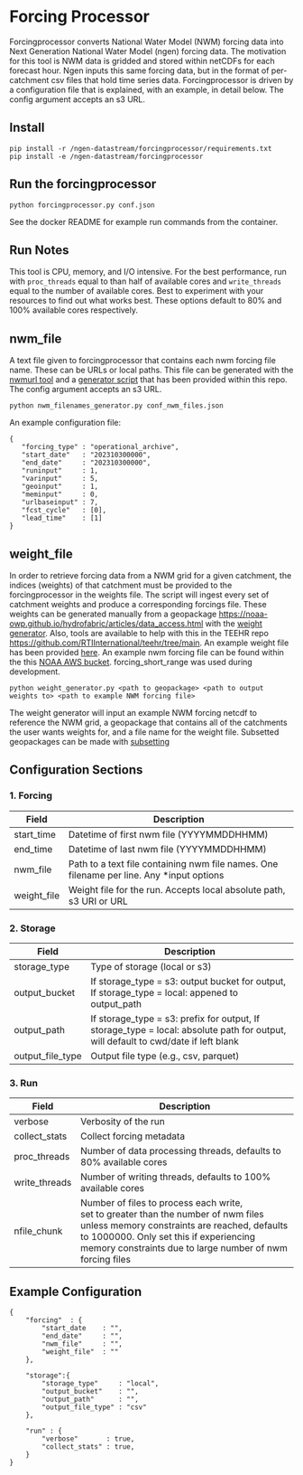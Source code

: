 # Forcing Processor
Forcingprocessor converts National Water Model (NWM) forcing data into Next Generation National Water Model (ngen) forcing data. The motivation for this tool is NWM data is gridded and stored within netCDFs for each forecast hour. Ngen inputs this same forcing data, but in the format of per-catchment csv files that hold time series data. Forcingprocessor is driven by a configuration file that is explained, with an example, in detail below. The config argument accepts an s3 URL.

## Install
```
pip install -r /ngen-datastream/forcingprocessor/requirements.txt
pip install -e /ngen-datastream/forcingprocessor
```

## Run the forcingprocessor
```
python forcingprocessor.py conf.json
```
See the docker README for example run commands from the container.

## Run Notes
This tool is CPU, memory, and I/O intensive. For the best performance, run with `proc_threads` equal to than half of available cores and `write_threads` equal to the number of available cores. Best to experiment with your resources to find out what works best. These options default to 80% and 100% available cores respectively.

## nwm_file
A text file given to forcingprocessor that contains each nwm forcing file name. These can be URLs or local paths. This file can be generated with the [nwmurl tool](https://github.com/CIROH-UA/nwmurl) and a [generator script](https://github.com/CIROH-UA/ngen-datastream/tree/main/forcingprocessor/nwm_filenames_generator.py) that has been provided within this repo. The config argument accepts an s3 URL. 
 ```
 python nwm_filenames_generator.py conf_nwm_files.json
 ```
 An example configuration file:
 ```
 {
    "forcing_type" : "operational_archive",
    "start_date"   : "202310300000",
    "end_date"     : "202310300000",
    "runinput"     : 1,
    "varinput"     : 5,
    "geoinput"     : 1,
    "meminput"     : 0,
    "urlbaseinput" : 7,
    "fcst_cycle"   : [0],
    "lead_time"    : [1]
}
 ```

## weight_file
In order to retrieve forcing data from a NWM grid for a given catchment, the indices (weights) of that catchment must be provided to the forcingprocessor in the weights file. The script will ingest every set of catchment weights and produce a corresponding forcings file. These weights can be generated manually from a geopackage https://noaa-owp.github.io/hydrofabric/articles/data_access.html with the [weight generator](https://github.com/CIROH-UA/ngen-datastream/tree/main/forcingprocessor/weight_generator.py). Also, tools are available to help with this in the TEEHR repo https://github.com/RTIInternational/teehr/tree/main. An example weight file has been provided [here](https://github.com/CIROH-UA/ngen-datastream/tree/main/forcingprocessor/data/weights). An example nwm forcing file can be found within the this [NOAA AWS bucket](https://noaa-nwm-pds.s3.amazonaws.com/index.html). forcing_short_range was used during development.

 ```
 python weight_generator.py <path to geopackage> <path to output weights to> <path to example NWM forcing file>
 ```

The weight generator will input an example NWM forcing netcdf to reference the NWM grid, a geopackage that contains all of the catchments the user wants weights for, and a file name for the weight file. Subsetted geopackages can be made with [subsetting](https://github.com/CIROH-UA/ngen-datastream/tree/main/subsetting)

## Configuration Sections

### 1. Forcing
| Field             | Description              |
|-------------------|--------------------------|
| start_time        | Datetime of first nwm file (YYYYMMDDHHMM) |
| end_time          | Datetime of last nwm file  (YYYYMMDDHHMM) |
| nwm_file          | Path to a text file containing nwm file names. One filename per line. Any *input options |
| weight_file       | Weight file for the run. Accepts local absolute path, s3 URI or URL  |

### 2. Storage

| Field             | Description                       |
|-------------------|-----------------------------------|
| storage_type      | Type of storage (local or s3)     |
| output_bucket     | If storage_type = s3: output bucket for output, If storage_type = local: appened to output_path |
| output_path       | If storage_type = s3: prefix for output, If storage_type = local: absolute path for output, will default to cwd/date if left blank |
| output_file_type  | Output file type (e.g., csv, parquet)      |

### 3. Run
| Field             | Description                    |
|-------------------|--------------------------------|
| verbose           | Verbosity of the run           |
| collect_stats     | Collect forcing metadata       |
| proc_threads      | Number of data processing threads, defaults to 80% available cores |
| write_threads     | Number of writing threads, defaults to 100% available cores      |
| nfile_chunk       | Number of files to process each write,<br> set to greater than the number of nwm files unless memory constraints are reached, defaults to 1000000. Only set this if experiencing memory constraints due to large number of nwm forcing files |

## Example Configuration
```
{
    "forcing"  : {
        "start_date    : "",
        "end_date"     : "",
        "nwm_file"     : "",
        "weight_file"  : ""
    },

    "storage":{
        "storage_type"     : "local",
        "output_bucket"    : "",
        "output_path"      : "",
        "output_file_type" : "csv"
    },    

    "run" : {
        "verbose"       : true,
        "collect_stats" : true,
    }
}

